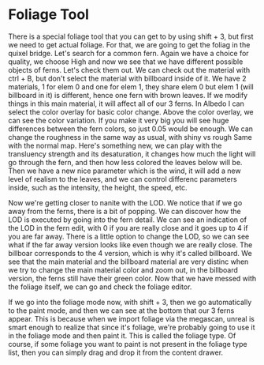 # Foliage Tool

There is a special foliage tool that you can get to by using shift + 3, but first we need to get actual foliage.
For that, we are going to get the foliag in the quixel bridge.
Let's search for a common fern.
Again we have a choice for quality, we choose High and now we see that we have different possible objects of ferns. Let's check them out.
We can check out the material with ctrl + B, but don't select the material with billboard inside of it.
We have 2 materials, 1 for elem 0 and one for elem 1, they share elem 0 but elem 1 (will billboard in it) is different, hence one fern with brown leaves.
If we modify things in this main material, it will affect all of our 3 ferns.
In Albedo I can select the color overlay for basic color change.
Above the color overlay, we can see the color variation. If you make it very big you will see huge differences between the fern colors, so just 0.05 would be enough.
We can change the roughness in the same way as usual, with shiny vs rough
Same with the normal map.
Here's something new, we can play with the transluency strength and its desaturation, it changes how much the light will go through the fern, and then how less colored the leaves below will be.
Then we have a new nice parameter which is the wind, it will add a new level of realism to the leaves, and we can control differenc parameters inside, such as the intensity,
the height, the speed, etc.

Now we're getting closer to nanite with the LOD. We notice that if we go away from the ferns, there is a bit of popping.
We can discover how the LOD is executed by going into the fern detail.
We can see an indication of the LOD in the fern edit, with 0 if you are really close and it goes up to 4 if you are far away.
There is a little option to change the LOD, so we can see what if the far away version looks like even though we are really close.
The billboar corresponds to the 4 version, which is why it's called billboard.
We see that the main material and the billboard material are very distinc when we try to change the main material color and zoom out, in the billboard version, the ferns still have their green color.
Now that we have messed with the foliage itself, we can go and check the foliage editor.

If we go into the foliage mode now, with shift + 3, then we go automatically to the paint mode, and then we can see at the bottom that our 3 ferns appear. This is because when we import foliage via the megascan, unreal is smart enough to realize that since it's foliage, we're probably going to use it in the foliage mode and then paint it.
This is called the foliage type. Of course, if some foliage you want to paint is not present in the foliage type list, then you can simply drag and drop it from the content drawer.
